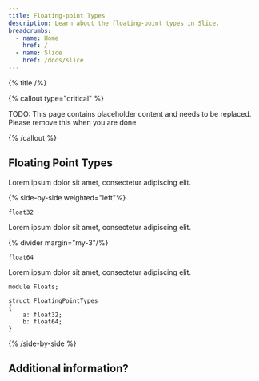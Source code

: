 ```yaml
---
title: Floating-point Types
description: Learn about the floating-point types in Slice.
breadcrumbs:
  - name: Home
    href: /
  - name: Slice
    href: /docs/slice
---
```


{% title /%}

{% callout type="critical" %}

TODO: This page contains placeholder content and needs to be replaced. Please remove this when you are done.

{% /callout %}

## Floating Point Types

Lorem ipsum dolor sit amet, consectetur adipiscing elit.

{% side-by-side weighted="left"%}

`float32`

Lorem ipsum dolor sit amet, consectetur adipiscing elit.

{% divider margin="my-3"/%}

`float64`

Lorem ipsum dolor sit amet, consectetur adipiscing elit.

```slice
module Floats;

struct FloatingPointTypes
{
    a: float32;
    b: float64;
}
```

{% /side-by-side %}

## Additional information?

